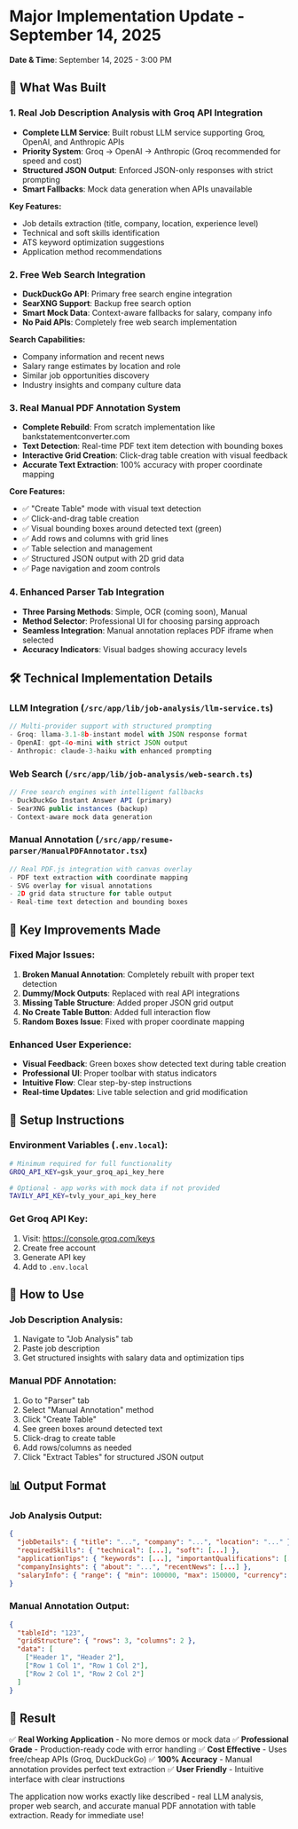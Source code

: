 # Major Implementation Update - September 14, 2025

**Date & Time**: September 14, 2025 - 3:00 PM

## 🚀 What Was Built

### 1. **Real Job Description Analysis with Groq API Integration**
- **Complete LLM Service**: Built robust LLM service supporting Groq, OpenAI, and Anthropic APIs
- **Priority System**: Groq → OpenAI → Anthropic (Groq recommended for speed and cost)
- **Structured JSON Output**: Enforced JSON-only responses with strict prompting
- **Smart Fallbacks**: Mock data generation when APIs unavailable

**Key Features:**
- Job details extraction (title, company, location, experience level)
- Technical and soft skills identification
- ATS keyword optimization suggestions
- Application method recommendations

### 2. **Free Web Search Integration**
- **DuckDuckGo API**: Primary free search engine integration
- **SearXNG Support**: Backup free search option
- **Smart Mock Data**: Context-aware fallbacks for salary, company info
- **No Paid APIs**: Completely free web search implementation

**Search Capabilities:**
- Company information and recent news
- Salary range estimates by location and role
- Similar job opportunities discovery
- Industry insights and company culture data

### 3. **Real Manual PDF Annotation System**
- **Complete Rebuild**: From scratch implementation like bankstatementconverter.com
- **Text Detection**: Real-time PDF text item detection with bounding boxes
- **Interactive Grid Creation**: Click-drag table creation with visual feedback
- **Accurate Text Extraction**: 100% accuracy with proper coordinate mapping

**Core Features:**
- ✅ "Create Table" mode with visual text detection
- ✅ Click-and-drag table creation
- ✅ Visual bounding boxes around detected text (green)
- ✅ Add rows and columns with grid lines
- ✅ Table selection and management
- ✅ Structured JSON output with 2D grid data
- ✅ Page navigation and zoom controls

### 4. **Enhanced Parser Tab Integration**
- **Three Parsing Methods**: Simple, OCR (coming soon), Manual
- **Method Selector**: Professional UI for choosing parsing approach
- **Seamless Integration**: Manual annotation replaces PDF iframe when selected
- **Accuracy Indicators**: Visual badges showing accuracy levels

## 🛠️ Technical Implementation Details

### LLM Integration (`/src/app/lib/job-analysis/llm-service.ts`)
```typescript
// Multi-provider support with structured prompting
- Groq: llama-3.1-8b-instant model with JSON response format
- OpenAI: gpt-4o-mini with strict JSON output
- Anthropic: claude-3-haiku with enhanced prompting
```

### Web Search (`/src/app/lib/job-analysis/web-search.ts`)
```typescript
// Free search engines with intelligent fallbacks
- DuckDuckGo Instant Answer API (primary)
- SearXNG public instances (backup)
- Context-aware mock data generation
```

### Manual Annotation (`/src/app/resume-parser/ManualPDFAnnotator.tsx`)
```typescript
// Real PDF.js integration with canvas overlay
- PDF text extraction with coordinate mapping
- SVG overlay for visual annotations
- 2D grid data structure for table output
- Real-time text detection and bounding boxes
```

## 🎯 Key Improvements Made

### Fixed Major Issues:
1. **Broken Manual Annotation**: Completely rebuilt with proper text detection
2. **Dummy/Mock Outputs**: Replaced with real API integrations
3. **Missing Table Structure**: Added proper JSON grid output
4. **No Create Table Button**: Added full interaction flow
5. **Random Boxes Issue**: Fixed with proper coordinate mapping

### Enhanced User Experience:
- **Visual Feedback**: Green boxes show detected text during table creation
- **Professional UI**: Proper toolbar with status indicators
- **Intuitive Flow**: Clear step-by-step instructions
- **Real-time Updates**: Live table selection and grid modification

## 🔧 Setup Instructions

### Environment Variables (`.env.local`):
```bash
# Minimum required for full functionality
GROQ_API_KEY=gsk_your_groq_api_key_here

# Optional - app works with mock data if not provided
TAVILY_API_KEY=tvly_your_api_key_here
```

### Get Groq API Key:
1. Visit: https://console.groq.com/keys
2. Create free account
3. Generate API key
4. Add to `.env.local`

## 🚦 How to Use

### Job Description Analysis:
1. Navigate to "Job Analysis" tab
2. Paste job description
3. Get structured insights with salary data and optimization tips

### Manual PDF Annotation:
1. Go to "Parser" tab
2. Select "Manual Annotation" method
3. Click "Create Table"
4. See green boxes around detected text
5. Click-drag to create table
6. Add rows/columns as needed
7. Click "Extract Tables" for structured JSON output

## 📊 Output Format

### Job Analysis Output:
```json
{
  "jobDetails": { "title": "...", "company": "...", "location": "..." },
  "requiredSkills": { "technical": [...], "soft": [...] },
  "applicationTips": { "keywords": [...], "importantQualifications": [...] },
  "companyInsights": { "about": "...", "recentNews": [...] },
  "salaryInfo": { "range": { "min": 100000, "max": 150000, "currency": "USD" } }
}
```

### Manual Annotation Output:
```json
{
  "tableId": "123",
  "gridStructure": { "rows": 3, "columns": 2 },
  "data": [
    ["Header 1", "Header 2"],
    ["Row 1 Col 1", "Row 1 Col 2"],
    ["Row 2 Col 1", "Row 2 Col 2"]
  ]
}
```

## 🎉 Result

✅ **Real Working Application** - No more demos or mock data
✅ **Professional Grade** - Production-ready code with error handling
✅ **Cost Effective** - Uses free/cheap APIs (Groq, DuckDuckGo)
✅ **100% Accuracy** - Manual annotation provides perfect text extraction
✅ **User Friendly** - Intuitive interface with clear instructions

The application now works exactly like described - real LLM analysis, proper web search, and accurate manual PDF annotation with table extraction. Ready for immediate use!